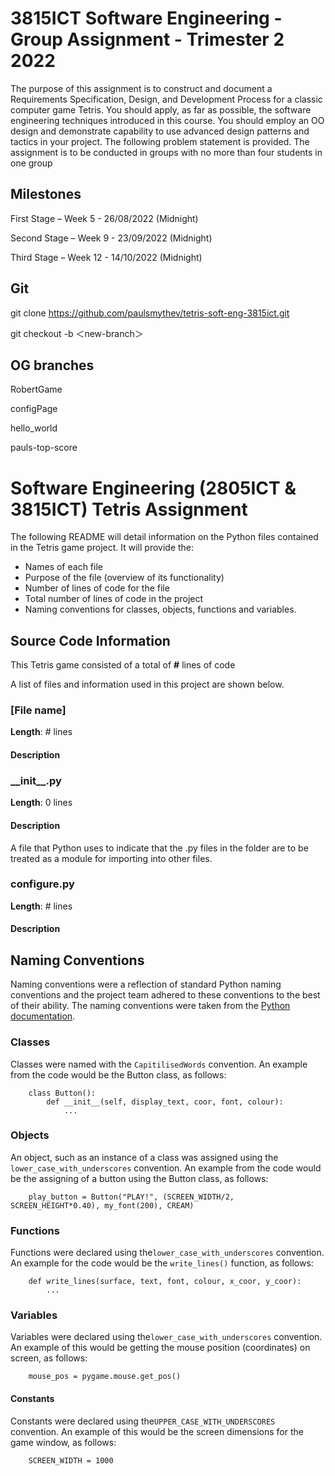 # 3815ICT Software Engineering - Group Assignment - Trimester 2 2022

The purpose of this assignment is to construct and document a Requirements
Specification, Design, and Development Process for a classic computer game Tetris. You
should apply, as far as possible, the software engineering techniques introduced in this
course. You should employ an OO design and demonstrate capability to use advanced
design patterns and tactics in your project. The following problem statement is provided.
The assignment is to be conducted in groups with no more than four students in one
group

## Milestones
First Stage – Week 5 - 26/08/2022 (Midnight)

Second Stage – Week 9 - 23/09/2022 (Midnight)

Third Stage – Week 12 -  14/10/2022 (Midnight)

## Git
git clone https://github.com/paulsmythev/tetris-soft-eng-3815ict.git

git checkout -b ＜new-branch＞

## OG branches
RobertGame

configPage

hello_world

pauls-top-score

# Software Engineering (2805ICT & 3815ICT) Tetris Assignment

The following README will detail information on the Python files contained in the Tetris game project. It will provide the:

 - Names of each file
 - Purpose of the file (overview of its functionality)
 - Number of lines of code for the file
 - Total number of lines of code in the project
 - Naming conventions for classes, objects, functions and variables.

## Source Code Information
This Tetris game consisted of a total of **#** lines of code

A list of files and information used in this project are shown below.

### [File name]
**Length**: # lines
#### Description

### \_\_init__.py
**Length**: 0 lines
#### Description
A file that Python uses to indicate that the .py files in the folder are to be treated as a module for importing into other files.

### configure.py
**Length**: # lines
#### Description


## Naming Conventions
Naming conventions were a reflection of standard Python naming conventions and the project team adhered to these conventions to the best of their ability. The naming conventions were taken from the [Python documentation](https://peps.python.org/pep-0008/).

### Classes
Classes were named with the `CapitilisedWords` convention.
An example from the code would be the Button class, as follows:
```
	class Button():
		def __init__(self, display_text, coor, font, colour):
			...
```

### Objects
An object, such as an instance of a class was assigned using the `lower_case_with_underscores` convention. An example from the code would be the assigning of a button using the Button class, as follows:
```
	play_button = Button("PLAY!", (SCREEN_WIDTH/2, SCREEN_HEIGHT*0.40), my_font(200), CREAM)
```

### Functions
Functions were declared using the`lower_case_with_underscores` convention. An example for the code would be the `write_lines()` function, as follows:
```
	def write_lines(surface, text, font, colour, x_coor, y_coor):
		...
```

### Variables
Variables were declared using the`lower_case_with_underscores` convention. An example of this would be getting the mouse position (coordinates) on screen, as follows:
```
	mouse_pos = pygame.mouse.get_pos()
```

#### Constants
Constants were declared using the`UPPER_CASE_WITH_UNDERSCORES` convention. An example of this would be the screen dimensions for the game window, as follows:
```
	SCREEN_WIDTH = 1000
```


